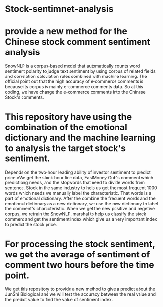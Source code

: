 # Stock-sentimnet-analysis

# provide a new method for the Chinese stock comment sentiment analysis

SnowNLP is a corpus-based model that automatically counts word sentiment polarity to judge text sentiment by using corpus of related fields and correlation calculation rules combined with machine learning. The official point out that the high accuracy of e-commerce comments is because its corpus is mainly e-commerce comments data. So at this coding, we have change the e-commerce comments into the Chinese Stock's comments.
 # This repository  have using the combination of the emotional dictionary and the machine learning to analysis the target stock's sentiment.
  Depends on the two-hour leading ability of investor sentiment to predict price.vWe get the stock hour line data, EastMoney Gub's comment which predictiong needs, and the stopwords that need to divide words from sentence.
  Stock in the same industry to help us get the most frequent 1000 words which needs we manually label the characteristic. That words is a part of emotional dictionary.
After the combine the frequent words and the emotional dictionary as a new dictionary, we use the new dictionary to label the comment's characteristic.
  When we get the new positive and negetive corpus, we retrain the SnowNLP .marshal to help us classify the stock comment and get the sentiment index which give us a very important index to predict the stock price.
#  For processing the stock sentiment, we get the average of sentiment of comment two hours before the time point.
  We get this repository to provide a new method to give a predict about the JunShi Biological and we will test the accuracy between the real value and the predict value to find the value of sentiment index.
  
  
